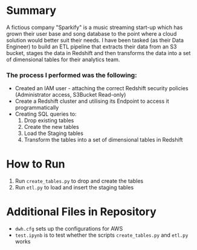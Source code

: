 # Summary
 
A fictious company "Sparkify" is a music streaming start-up which has grown their user base and song database to the point where a cloud solution would better suit their needs. I have been tasked (as their Data Engineer) to build an ETL pipeline that extracts their data from an S3 bucket, stages the data in Redshift and then transforms the data into a set of dimensional tables for their analytics team.

### The process I performed was the following:

- Created an IAM user - attaching the correct Redshift security policies (Administrator access, S3Bucket Read-only)
- Create a Redshift cluster and utilising its Endpoint to access it programmatically 
- Creating SQL queries to:
    1. Drop existing tables
    2. Create the new tables
    3. Load the Staging tables
    4. Transform the tables into a set of dimensional tables in Redshift


# How to Run

1. Run `create_tables.py` to drop and create the tables
2. Run `etl.py` to load and insert the staging tables 


# Additional Files in Repository

- `dwh.cfg` sets up the configurations for AWS
- `test.ipynb` is to test whether the scripts `create_tables.py` and `etl.py` works
